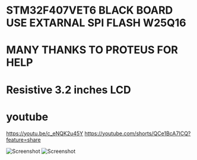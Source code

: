 # STM32F407VET6 BLACK BOARD USE EXTARNAL SPI FLASH W25Q16

# MANY THANKS TO PROTEUS FOR HELP

# Resistive 3.2 inches LCD 

# youtube
https://youtu.be/c_eNQK2u45Y
https://youtube.com/shorts/QCe1BcA7ICQ?feature=share

![Screenshot](/PICTURES/00.jpg)
![Screenshot](/PICTURES/01.jpg)
